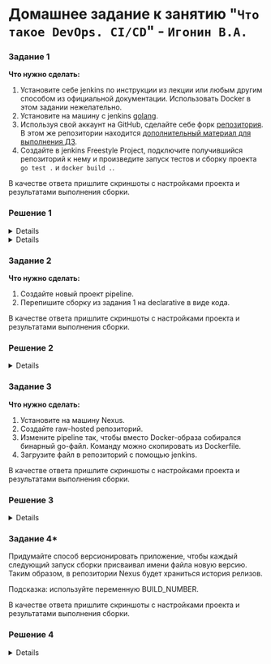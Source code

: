# Домашнее задание к занятию "`Что такое DevOps. СI/СD`" - `Игонин В.А.`

### Задание 1

**Что нужно сделать:**

1. Установите себе jenkins по инструкции из лекции или любым другим способом из официальной документации. Использовать Docker в этом задании нежелательно.
2. Установите на машину с jenkins [golang](https://golang.org/doc/install).
3. Используя свой аккаунт на GitHub, сделайте себе форк [репозитория](https://github.com/netology-code/sdvps-materials.git). В этом же репозитории находится [дополнительный материал для выполнения ДЗ](https://github.com/netology-code/sdvps-materials/blob/main/CICD/8.2-hw.md).
3. Создайте в jenkins Freestyle Project, подключите получившийся репозиторий к нему и произведите запуск тестов и сборку проекта ```go test .``` и  ```docker build .```.

В качестве ответа пришлите скриншоты с настройками проекта и результатами выполнения сборки.

### Решение 1

<details> 
	
![alt text](https://github.com/Sayward-k8/my-8-2/blob/main/img/1-1.png)
![alt text](https://github.com/Sayward-k8/my-8-2/blob/main/img/1-2.png)
![alt text](https://github.com/Sayward-k8/my-8-2/blob/main/img/1-3.png)

</details>

<details>

Вывод консоли
```
Started by user admin
Running as SYSTEM
Building in workspace /var/lib/jenkins/workspace/my-pipe2
The recommended git tool is: NONE
No credentials specified
> git rev-parse --resolve-git-dir /var/lib/jenkins/workspace/my-pipe2/.git # timeout=10
Fetching changes from the remote Git repository
> git config remote.origin.url https://github.com/Sayward-k8/sdvps-materials # timeout=10
Fetching upstream changes from https://github.com/Sayward-k8/sdvps-materials
> git --version # timeout=10
> git --version # 'git version 2.43.0'
> git fetch --tags --force --progress -- https://github.com/Sayward-k8/sdvps-materials +refs/heads/*:refs/remotes/origin/* # timeout=10
> git rev-parse refs/remotes/origin/main^{commit} # timeout=10
Checking out Revision 223dbc3f489784448004e020f2ef224f17a7b06d (refs/remotes/origin/main)
> git config core.sparsecheckout # timeout=10
> git checkout -f 223dbc3f489784448004e020f2ef224f17a7b06d # timeout=10
Commit message: "Update README.md"
> git rev-list --no-walk 223dbc3f489784448004e020f2ef224f17a7b06d # timeout=10
[my-pipe2] $ /bin/sh -xe /tmp/jenkins12395962510819315908.sh
+ /usr/local/go/bin/go test .
ok  	github.com/netology-code/sdvps-materials	(cached)
+ docker build . -t ubuntu-bionic:8082/hello-world:v9

#0 building with "default" instance using docker driver
	  
#1 [internal] load build definition from Dockerfile
#1 transferring dockerfile: 350B done
#1 DONE 0.0s
	  
#2 [internal] load metadata for docker.io/library/golang:1.16
#2 ...
	  
#3 [internal] load metadata for docker.io/library/alpine:latest
#3 DONE 0.7s
	  
#2 [internal] load metadata for docker.io/library/golang:1.16
#2 DONE 0.7s
	  
#4 [internal] load .dockerignore
#4 transferring context: 2B done
#4 DONE 0.0s
	  
#5 [builder 1/4] FROM docker.io/library/golang:1.16@sha256:5f6a4662de3efc6d6bb812d02e9de3d8698eea16b8eb7281f03e6f3e8383018e
#5 DONE 0.0s
	  
#6 [stage-1 1/3] FROM docker.io/library/alpine:latest@sha256:4bcff63911fcb4448bd4fdacec207030997caf25e9bea4045fa6c8c44de311d1
#6 DONE 0.0s
	  
#7 [internal] load build context
#7 transferring context: 13.24kB 0.0s done
#7 DONE 0.0s
	  
#8 [builder 3/4] COPY . ./
#8 CACHED
	  
#9 [stage-1 2/3] RUN apk -U add ca-certificates
#9 CACHED
	  
#10 [builder 2/4] WORKDIR /go/src/github.com/netology-code/sdvps-materials
#10 CACHED
	  
#11 [builder 4/4] RUN CGO_ENABLED=0 GOOS=linux go build -a -installsuffix nocgo -o /app .
#11 CACHED
	  
#12 [stage-1 3/3] COPY --from=builder /app /app
#12 CACHED
	  
#13 exporting to image
#13 exporting layers done
#13 writing image sha256:3482c6f489bb6f2f8c628f96ef3659aeab57090857297331ec341199812370d2 done
#13 naming to ubuntu-bionic:8082/hello-world:v9 done
#13 DONE 0.0s
+ docker login ubuntu-bionic:8082 -u admin -p admin1
WARNING! Using --password via the CLI is insecure. Use --password-stdin.
	  
WARNING! Your credentials are stored unencrypted in '/var/lib/jenkins/.docker/config.json'.
Configure a credential helper to remove this warning. See
https://docs.docker.com/go/credential-store/
	  
Login Succeeded
+ docker push ubuntu-bionic:8082/hello-world:v9
The push refers to repository [ubuntu-bionic:8082/hello-world]
fda926094d5c: Preparing
292a8e9ae6de: Preparing
418dccb7d85a: Preparing
fda926094d5c: Pushed
292a8e9ae6de: Pushed
418dccb7d85a: Pushed
v9: digest: sha256:d32b99accc4e2453999bee5bfa1755a1b34018458f2afb1f4e39718ba8fdee87 size: 950
+ docker logout
Removing login credentials for https://index.docker.io/v1/
Finished: SUCCESS   

```

</details>

### Задание 2

**Что нужно сделать:**

1. Создайте новый проект pipeline.
2. Перепишите сборку из задания 1 на declarative в виде кода.

В качестве ответа пришлите скриншоты с настройками проекта и результатами выполнения сборки.

### Решение 2

<details>
	
```
pipeline {
 agent any
 stages {
  stage('Git') {
   steps {git branch: 'main', url: 'https://github.com/Sayward-k8/8-2-hw'}
  }
  stage('Test') {
   steps {
    sh 'go test .'
   }
  }
  stage('Build') {
   steps {
    sh 'docker build . -t ubuntu-bionic:8082/hello-world:v$BUILD_NUMBER'
   }
  }
  stage('Push') {
   steps {
    sh 'docker login ubuntu-bionic:8082 -u admin -p admin1 && docker push ubuntu-bionic:8082/hello-world:v$BUILD_NUMBER && docker logout'   }
  }
 }
}

```

![alt text](https://github.com/Sayward-k8/my-8-2/blob/main/img/2-1.png)
![alt text](https://github.com/Sayward-k8/my-8-2/blob/main/img/2-2.png)
 
</details>

### Задание 3

**Что нужно сделать:**

1. Установите на машину Nexus.
2. Создайте raw-hosted репозиторий.
3. Измените pipeline так, чтобы вместо Docker-образа собирался бинарный go-файл. Команду можно скопировать из Dockerfile.
4. Загрузите файл в репозиторий с помощью jenkins.

В качестве ответа пришлите скриншоты с настройками проекта и результатами выполнения сборки.

### Решение 3

<details>

![alt text](https://github.com/Sayward-k8/my-8-2/blob/main/img/3-1.png)
![alt text](https://github.com/Sayward-k8/my-8-2/blob/main/img/3-2.png)

```
pipeline {
    agent any
    
    environment {
        NEXUS_URL = "http://ubuntu-bionic:8081"
        REPOSITORY = "raw-repo"
        BINARY_NAME = "hello-world"
        VERSION = "v${BUILD_NUMBER}"
    }
    
    stages {
        stage('Checkout') {
            steps {
                git branch: 'main', url: 'https://github.com/Sayward-k8/8-2-hw'
            }
        }
        
        stage('Build') {
            steps {
                sh 'CGO_ENABLED=0 GOOS=linux go build -a -installsuffix nocgo -o ${BINARY_NAME} .'
            }
        }
        
        stage('Upload to Nexus') {
            steps {
                sh '''
                    curl -u admin:admin1 -X PUT --upload-file ${BINARY_NAME} \
                    "${NEXUS_URL}/repository/${REPOSITORY}/${BINARY_NAME}-${VERSION}"
                '''
            }
        }
    }
}
```
![alt text](https://github.com/Sayward-k8/my-8-2/blob/main/img/3-3.png)

</details>

### Задание 4*

Придумайте способ версионировать приложение, чтобы каждый следующий запуск сборки присваивал имени файла новую версию. Таким образом, в репозитории Nexus будет храниться история релизов.

Подсказка: используйте переменную BUILD_NUMBER.

В качестве ответа пришлите скриншоты с настройками проекта и результатами выполнения сборки.

### Решение 4

<details>

![alt text](https://github.com/Sayward-k8/my-8-2/blob/main/img/4-1.png)
![alt text](https://github.com/Sayward-k8/my-8-2/blob/main/img/4-2.png)
![alt text](https://github.com/Sayward-k8/my-8-2/blob/main/img/4-3.png)

</details>
